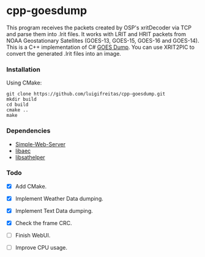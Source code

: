 # cpp-goesdump
This program receives the packets created by OSP's xritDecoder via TCP and parse them into .lrit files.
It works with LRIT and HRIT packets from NOAA Geostationary Satellites (GOES-13, GOES-15, GOES-16 and GOES-14). 
This is a C++ implementation of C# [GOES Dump](https://github.com/opensatelliteproject/goesdump). 
You can use XRIT2PIC to convert the generated .lrit files into an image.

### Installation 
Using CMake:
```
git clone https://github.com/luigifreitas/cpp-goesdump.git
mkdir build
cd build
cmake ..
make
```

### Dependencies 
- [Simple-Web-Server](https://github.com/eidheim/Simple-Web-Server)
- [libaec](https://github.com/MathisRosenhauer/libaec)
- [libsathelper](https://github.com/opensatelliteproject/libsathelper)

### Todo 
- [x] Add CMake.
- [x] Implement Weather Data dumping.
- [x] Implement Text Data dumping. 
- [x] Check the frame CRC.
- [ ] Finish WebUI.
- [ ] Improve CPU usage.

